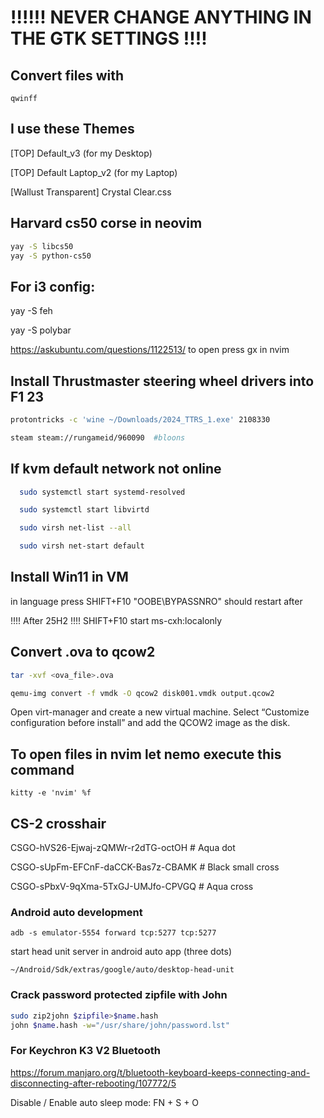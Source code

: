# !!!!!! NEVER CHANGE ANYTHING IN THE GTK SETTINGS !!!!

## Convert files with 

`qwinff` 

## I use these Themes

[TOP] Default_v3 (for my Desktop)

[TOP] Default Laptop_v2 (for my Laptop)

[Wallust Transparent] Crystal Clear.css

## Harvard cs50 corse in neovim

```bash
yay -S libcs50
yay -S python-cs50
```

## For i3 config:

  yay -S feh

  yay -S polybar

  https://askubuntu.com/questions/1122513/ to open press gx in nvim

## Install Thrustmaster steering wheel drivers into F1 23

```bash
protontricks -c 'wine ~/Downloads/2024_TTRS_1.exe' 2108330
```

```bash
steam steam://rungameid/960090  #bloons
```

## If kvm default network not online

 
```bash
  sudo systemctl start systemd-resolved

  sudo systemctl start libvirtd

  sudo virsh net-list --all

  sudo virsh net-start default
```

## Install Win11 in VM
in language press SHIFT+F10
"OOBE\BYPASSNRO"
should restart after

!!!! After 25H2 !!!!
SHIFT+F10
  start ms-cxh:localonly

## Convert .ova to qcow2

```bash
tar -xvf <ova_file>.ova

qemu-img convert -f vmdk -O qcow2 disk001.vmdk output.qcow2
```

Open virt-manager and create a new virtual machine. Select “Customize configuration before install” and add the QCOW2 image as the disk.

## To open files in nvim let nemo execute this command

`
kitty -e 'nvim' %f  
`

## CS-2 crosshair

CSGO-hVS26-Ejwaj-zQMWr-r2dTG-octOH # Aqua dot

CSGO-sUpFm-EFCnF-daCCK-Bas7z-CBAMK # Black small cross

CSGO-sPbxV-9qXma-5TxGJ-UMJfo-CPVGQ # Aqua cross

### Android auto development

`adb -s emulator-5554 forward tcp:5277 tcp:5277` 

start head unit server in android auto app (three dots)

`~/Android/Sdk/extras/google/auto/desktop-head-unit`

### Crack password protected zipfile with John
``` bash
sudo zip2john $zipfile>$name.hash
john $name.hash -w="/usr/share/john/password.lst"
```

### For Keychron K3 V2 Bluetooth
https://forum.manjaro.org/t/bluetooth-keyboard-keeps-connecting-and-disconnecting-after-rebooting/107772/5

Disable / Enable auto sleep mode:
  FN + S + O
